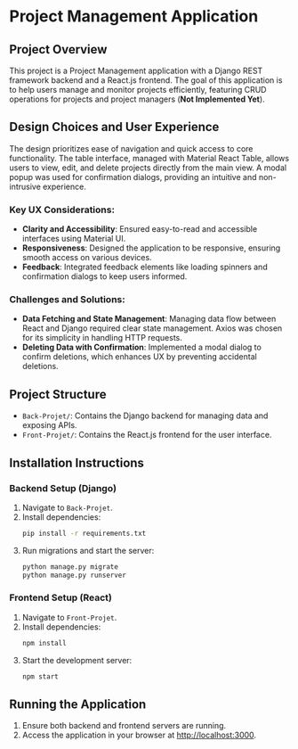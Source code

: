 # Project Management Application

## Project Overview
This project is a Project Management application with a Django REST framework backend and a React.js frontend. The goal of this application is to help users manage and monitor projects efficiently, featuring CRUD operations for projects and project managers (**Not Implemented Yet**).

## Design Choices and User Experience
The design prioritizes ease of navigation and quick access to core functionality. The table interface, managed with Material React Table, allows users to view, edit, and delete projects directly from the main view. A modal popup was used for confirmation dialogs, providing an intuitive and non-intrusive experience.

### Key UX Considerations:
- **Clarity and Accessibility**: Ensured easy-to-read and accessible interfaces using Material UI.
- **Responsiveness**: Designed the application to be responsive, ensuring smooth access on various devices.
- **Feedback**: Integrated feedback elements like loading spinners and confirmation dialogs to keep users informed.

### Challenges and Solutions:
- **Data Fetching and State Management**: Managing data flow between React and Django required clear state management. Axios was chosen for its simplicity in handling HTTP requests.
- **Deleting Data with Confirmation**: Implemented a modal dialog to confirm deletions, which enhances UX by preventing accidental deletions.

## Project Structure
- `Back-Projet/`: Contains the Django backend for managing data and exposing APIs.
- `Front-Projet/`: Contains the React.js frontend for the user interface.

## Installation Instructions

### Backend Setup (Django)
1. Navigate to `Back-Projet`.
2. Install dependencies:
    ```bash
    pip install -r requirements.txt
    ```
3. Run migrations and start the server:
    ```bash
    python manage.py migrate
    python manage.py runserver
    ```

### Frontend Setup (React)
1. Navigate to `Front-Projet`.
2. Install dependencies:
    ```bash
    npm install
    ```
3. Start the development server:
    ```bash
    npm start
    ```

## Running the Application
1. Ensure both backend and frontend servers are running.
2. Access the application in your browser at [http://localhost:3000](http://localhost:3000).
